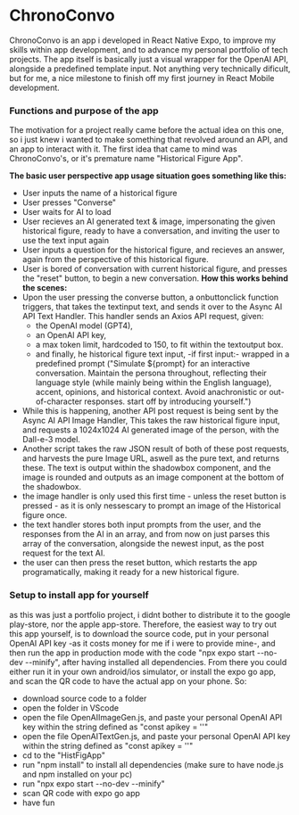 # ChronoConvo
ChronoConvo is an app i developed in React Native Expo, to improve my skills within app development, and to advance my personal portfolio of tech projects.
The app itself is basically just a visual wrapper for the OpenAI API, alongside a predefined template input. Not anything very technically dificult, but for me, a nice milestone to finish off my first journey in React Mobile development.

### Functions and purpose of the app
The motivation for a project really came before the actual idea on this one, so i just knew i wanted to make something that revolved around an API, and an app to interact with it.
The first idea that came to mind was ChronoConvo's, or it's premature name "Historical Figure App". 

**The basic user perspective app usage situation goes something like this:**
- User inputs the name of a historical figure
- User presses "Converse"
- User waits for AI to load
- User recieves an AI generated text & image, impersonating the given historical figure, ready to have a conversation, and inviting the user to use the text input again
- User inputs a question for the historical figure, and recieves an answer, again from the perspective of this historical figure.
- User is bored of conversation with current historical figure, and presses the "reset" button, to begin a new conversation.
**How this works behind the scenes:**
- Upon the user pressing the converse button, a onbuttonclick function triggers, that takes the textinput text, and sends it over to the Async AI API Text Handler. This handler sends an Axios API request, given:
  - the OpenAI model (GPT4),
  - an OpenAI API key,
  - a max token limit, hardcoded to 150, to fit within the textoutput box.
  - and finally, he historical figure text input, -if first input:- wrapped in a predefined prompt ("Simulate ${prompt} for an interactive conversation. Maintain the persona throughout, reflecting their language style (while mainly being within the English language), accent, opinions, and historical context. Avoid anachronistic or out-of-character responses. start off by introducing yourself.")
- While this is happening, another API post request is being sent by the Async AI API Image Handler, This takes the raw historical figure input, and requests a 1024x1024 AI generated image of the person, with the Dall-e-3 model.
- Another script takes the raw JSON result of both of these post requests, and harvests the pure Image URL, aswell as the pure text, and returns these. The text is output within the shadowbox component, and the image is rounded and outputs as an image component at the bottom of the shadowbox.
- the image handler is only used this first time - unless the reset button is pressed - as it is only nessescary to prompt an image of the Historical figure once.
- the text handler stores both input prompts from the user, and the responses from the AI in an array, and from now on just parses this array of the conversation, alongside the newest input, as the post request for the text AI.
- the user can then press the reset button, which restarts the app programatically, making it ready for a new historical figure.

### Setup to install app for yourself
as this was just a portfolio project, i didnt bother to distribute it to the google play-store, nor the apple app-store.
Therefore, the easiest way to try out this app yourself, is to download the source code, put in your personal OpenAI API key -as it costs money for me if i were to provide mine-, and then run the app in production mode with the code "npx expo start --no-dev --minify", after having installed all dependencies. From there you could either run it in your own android/ios simulator, or install the expo go app, and scan the QR code to have the actual app on your phone. So:
- download source code to a folder
- open the folder in VScode
- open the file OpenAIImageGen.js, and paste your personal OpenAI API key within the string defined as "const apikey = ''"
- open the file OpenAITextGen.js, and paste your personal OpenAI API key within the string defined as "const apikey = ''"
- cd to the "HistFigApp"
- run "npm install" to install all dependencies (make sure to have node.js and npm installed on your pc)
- run "npx expo start --no-dev --minify"
- scan QR code with expo go app
- have fun
